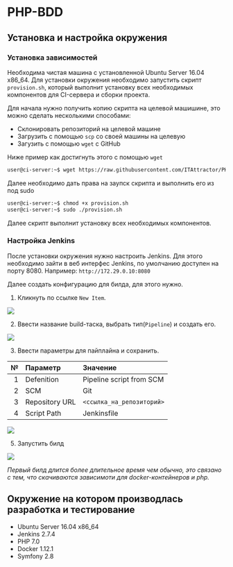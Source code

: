 # PHP-BDD

## Установка и настройка окружения

### Установка зависимостей

Необходима чистая машина с установленной Ubuntu Server 16.04 x86_64. Для установки окружения необходимо запустить скрипт `provision.sh`, который выполнит установку всех необходимых компонентов для CI-сервера и сборки проекта.

Для начала нужно получить копию скрипта на целевой машишине, это можно сделать несколькими способами:

- Склонировать репозиторий на целевой машине
- Загрузить с помощью `scp` со своей машины на целевую
- Загузить с помощью `wget` с GitHub

Ниже пример как достигнуть этого с помощью `wget`

```sh
user@ci-server:~$ wget https://raw.githubusercontent.com/ITAttractor/PHP-BDD/master/provision.sh
```

Далее необходимо дать права на заупск скрипта и выполнить его из под sudo

```sh
user@ci-server:~$ chmod +x provision.sh
user@ci-server:~$ sudo ./provision.sh
```

Далее скрипт выполнит установку всех необходимых компонентов.

### Настройка Jenkins

После установки окружения нужно настроить Jenkins. Для этого необходимо зайти в веб интерфес Jenkins, по умолчанию доступен на порту 8080\. Например: `http://172.29.0.10:8080`

Далее создать конфигурацию для билда, для этого нужно.

1. Кликнуть по ссылке `New Item`.

![][new-item-screenshot]

2. Ввести название build-таска, выбрать тип(`Pipeline`) и создать его.

![][create-build-task-screenshot]

3. Ввести параметры для пайплайна и сохранить.

№   | Параметр       | Значение
--: | :------------- | :------------------------
1   | Defenition     | Pipeline script from SCM
2   | SCM            | Git
3   | Repository URL | `<ссылка_на_репозиторий>`
4   | Script Path    | Jenkinsfile

![][set-task-settings-screenshot]

5. Запустить билд

![][start-build-screenshot]

*Первый билд длится более длительное время чем обычно, это связано с тем, что скачиваются зависимоти для docker-контейнеров и php.*

## Окружение на котором производлась разработка и тестирование

- Ubuntu Server 16.04 x86_64
- Jenkins 2.7.4
- PHP 7.0
- Docker 1.12.1
- Symfony 2.8

[create-build-task-screenshot]: /manual-screenshots/2.png
[new-item-screenshot]: /manual-screenshots/1.png
[set-task-settings-screenshot]: /manual-screenshots/3.png
[start-build-screenshot]: /manual-screenshots/4.png
